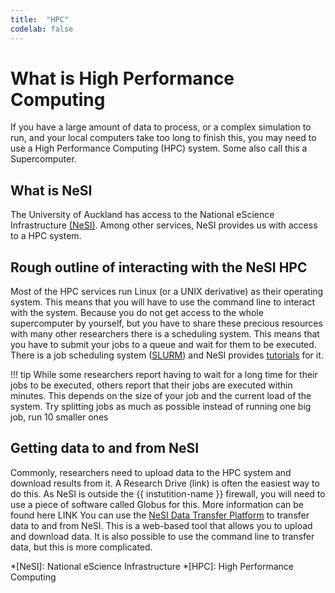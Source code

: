 ```yaml
---
title:  "HPC"
codelab: false
---
```


# What is High Performance Computing

If you have a large amount of data to process, or a complex simulation to run, and your local computers take too long to finish this, you may need to use a High Performance Computing (HPC) system. Some also call this a Supercomputer.


## What is NeSI
The University of Auckland has access to the National eScience Infrastructure [(NeSI)](https://research-hub.auckland.ac.nz/research-software-and-computing/advanced-compute/nesi). Among other services, NeSI provides us with access to a HPC system.

## Rough outline of interacting with the NeSI HPC
Most of the HPC services run Linux (or a UNIX derivative) as their operating system. This means that you will have to use the command line to interact with the system.
Because you do not get access to the whole supercomputer by yourself, but you have to share these precious resources with many other researchers there is a scheduling system. This means that you have to submit your jobs to a queue and wait for them to be executed. 
There is a job scheduling system ([SLURM](https://support.nesi.org.nz/hc/en-gb/articles/360000691716)) and NeSI provides [tutorials](https://support.nesi.org.nz/hc/en-gb/articles/360000684396-Submitting-your-first-job) for it.

!!! tip
    While some researchers report having to wait for a long time for their jobs to be executed, others report that their jobs are executed within minutes. This depends on the size of your job and the current load of the system. Try splitting jobs as much as possible instead of running one big job, run 10 smaller ones

## Getting data to and from NeSI

Commonly, researchers need to upload data to the HPC system and download results from it.
A Research Drive (link) is often the easiest way to do this.
As NeSI is outside the {{ instutition-name }} firewall, you will need to use a piece of software called Globus for this. More information can be found here LINK 
You can use the [NeSI Data Transfer Platform](https://support.nesi.org.nz/hc/en-gb/articles/360000691696-Transferring-data-to-and-from-NeSI) to transfer data to and from NeSI. This is a web-based tool that allows you to upload and download data. It is also possible to use the command line to transfer data, but this is more complicated.

*[NeSI]: National eScience Infrastructure
*[HPC]: High Performance Computing